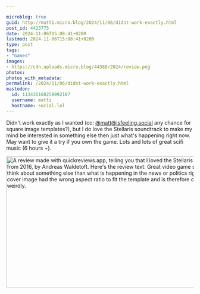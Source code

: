 ```yaml
---

microblog: true
guid: http://matti.micro.blog/2024/11/06/didnt-work-exactly.html
post_id: 4423775
date: 2024-11-06T15:08:41+0200
lastmod: 2024-11-06T15:08:41+0200
type: post
tags:
- "Games"
images:
- https://cdn.uploads.micro.blog/44388/2024/review.png
photos:
photos_with_metadata:
permalink: /2024/11/06/didnt-work-exactly.html
mastodon:
  id: 113436168258092187
  username: matti
  hostname: social.lol
---
```

Didn't work exactly as I wanted (cc: [@matt@isfeeling.social](https://micro.blog/matt@isfeeling.social) any chance for square image templates?), but I do love the Stellaris soundtrack to make my mind be interested in something else then just what's happening right now. May want to give it a try if you own the game. Lots and lots of great scifi music (6 hours +).

<img src="uploads/2024/review.png" alt="A review made with quickreviews.app, telling you that I loved the Stellaris Soundtrack from 2016, by Andreas Waldetoft. Here's the review text: Great video game soundtrack to think about something else than what is happening in the news or politics right now. The cover image had the wrong aspect ratio to fit the template and is therefore cropped weirdly." width="600" height="352" />
